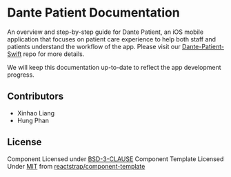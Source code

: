 # Dante Patient Documentation

An overview and step-by-step guide for Dante Patient, an iOS mobile application that focuses on patient care experience to help both staff and patients understand the workflow of the app. Please visit our [Dante-Patient-Swift](https://github.com/team-dante/Dante-Patient-Swift) repo for more details.

We will keep this documentation up-to-date to reflect the app development progress.

## Contributors

- Xinhao Liang
- Hung Phan

## License

Component Licensed under [BSD-3-CLAUSE](LICENSE)
Component Template Licensed Under [MIT](LICENSE-component-template) from [reactstrap/component-template](https://github.com/reactstrap/component-template)
